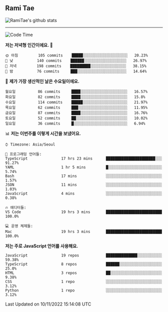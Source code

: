 ## Rami Tae

![RamiTae's github stats](https://github-readme-stats.vercel.app/api?username=RamiTae&show_icons=true&theme=tokyonight)

---
<!--START_SECTION:waka-->
![Code Time](http://img.shields.io/badge/Code%20Time-511%20hrs%203%20mins-blue)

**저는 저녁형 인간이에요. 🦉** 

```text
🌞 아침         105 commits    █████░░░░░░░░░░░░░░░░░░░░   20.23% 
🌆 낮　         140 commits    ██████░░░░░░░░░░░░░░░░░░░   26.97% 
🌃 저녁         198 commits    █████████░░░░░░░░░░░░░░░░   38.15% 
🌙 밤　         76 commits     ███░░░░░░░░░░░░░░░░░░░░░░   14.64%

```
📅 **제가 가장 생산적인 날은 수요일이에요.** 

```text
월요일          86 commits     ████░░░░░░░░░░░░░░░░░░░░░   16.57% 
화요일          82 commits     ████░░░░░░░░░░░░░░░░░░░░░   15.8% 
수요일          114 commits    █████░░░░░░░░░░░░░░░░░░░░   21.97% 
목요일          62 commits     ███░░░░░░░░░░░░░░░░░░░░░░   11.95% 
금요일          87 commits     ████░░░░░░░░░░░░░░░░░░░░░   16.76% 
토요일          52 commits     ██░░░░░░░░░░░░░░░░░░░░░░░   10.02% 
일요일          36 commits     █░░░░░░░░░░░░░░░░░░░░░░░░   6.94%

```


📊 **저는 이번주를 이렇게 시간을 보냈어요.** 

```text
⌚︎ Timezone: Asia/Seoul

💬 프로그래밍 언어들: 
TypeScript               17 hrs 23 mins      ██████████████████████░░░   91.27% 
YAML                     1 hr 5 mins         █░░░░░░░░░░░░░░░░░░░░░░░░   5.74% 
Bash                     17 mins             ░░░░░░░░░░░░░░░░░░░░░░░░░   1.57% 
JSON                     11 mins             ░░░░░░░░░░░░░░░░░░░░░░░░░   1.03% 
JavaScript               4 mins              ░░░░░░░░░░░░░░░░░░░░░░░░░   0.38%

🔥 에디터들: 
VS Code                  19 hrs 3 mins       █████████████████████████   100.0%

💻 운영 체제들: 
Mac                      19 hrs 3 mins       █████████████████████████   100.0%

```

**저는 주로 JavaScript 언어를 사용해요.** 

```text
JavaScript               19 repos            ██████████████░░░░░░░░░░░   59.38% 
TypeScript               8 repos             ██████░░░░░░░░░░░░░░░░░░░   25.0% 
HTML                     3 repos             ██░░░░░░░░░░░░░░░░░░░░░░░   9.38% 
CSS                      1 repo              ░░░░░░░░░░░░░░░░░░░░░░░░░   3.12% 
Python                   1 repo              ░░░░░░░░░░░░░░░░░░░░░░░░░   3.12%

```



 Last Updated on 10/11/2022 15:14:08 UTC
<!--END_SECTION:waka-->
